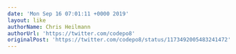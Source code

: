 ```yaml
---
date: 'Mon Sep 16 07:01:11 +0000 2019'
layout: like
authorName: Chris Heilmann
authorUrl: 'https://twitter.com/codepo8'
originalPost: 'https://twitter.com/codepo8/status/1173492005483241472'
---
```

